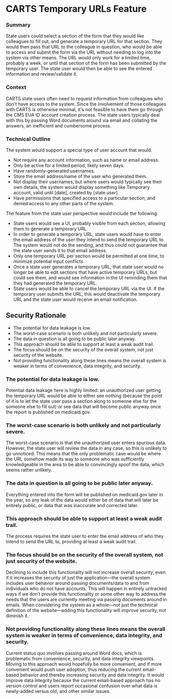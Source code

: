 # CARTS Temporary URLs Feature

### Summary

State users could select a section of the form that they would like colleagues to fill out, and generate a temporary URL for that section. They would then pass that URL to the colleague in question, who would be able to access and submit the form via the URL without needing to log into the system via other means. The URL would only work for a limited time, probably a week, or until that section of the form has been submitted by the temporary user. The state user would then be able to see the entered information and review/validate it.

### Context

CARTS state users often need to request information from colleagues who don't have access to the system. Since the involvement of those colleagues with CARTS is otherwise minimal, it's not feasible to have them go through the CMS EUA ID account creation process. The state users typically deal with this by passing Word documents around via email and collating the answers, an inefficient and cumbersome process.

### Technical Outline

The system would support a special type of user account that would:

-   Not require any account information, such as name or email address.
-   Only be active for a limited period, likely seven days.
-   Have randomly-generated usernames.   
-   Store the email address/name of the user who generated them.
 -   Not display their usernames, but where users would typically see their own details, the system would display something like Temporary account, valid until [date], created by [state user].
-   Have permissions that specified access to a particular section, and denied access to any other parts of the system.
  
The feature from the state user perspective would include the following:

-   State users would see a UI, probably visible from each section, allowing them to generate a temporary URL.  
-   In order to generate a temporary URL, state users would have to enter the email address of the user they intend to send the temporary URL to. The system would not do the sending, and thus could not guarantee that the state user sends it to that email address.
-   Only one temporary URL per section would be permitted at one time, to minimize potential input conflicts.
-   Once a state user generates a temporary URL, that state user would no longer be able to edit sections that have active temporary URLs, but could see them, and would see information in the UI reminding them that they had generated the temporary URL.
-   State users would be able to cancel the temporary URL via the UI. If the temporary user submits the URL, this would deactivate the temporary URL and the state user would receive an email notification.

## Security Rationale

-   The potential for data leakage is low.
-   The worst-case scenario is both unlikely and not particularly severe.
-   The data in question is all going to be public later anyway.
-   This approach should be able to support at least a weak audit trail.
-   The focus should be on the security of the overall system, not just security of the website.
-   Not providing functionality along these lines means the overall system is weaker in terms of convenience, data integrity, and security.

### The potential for data leakage is low.

Potential data leakage here is highly limited: an unauthorized user getting the temporary URL would be able to either see nothing (because the point of it is to let the state user pass a section along to someone else for the someone else to fill out) or see data that will become public anyway once the report is published on medicaid.gov.

### The worst-case scenario is both unlikely and not particularly severe.

The worst-case scenario is that the unauthorized user enters spurious data. However, the state user will review the data in any case, so this is unlikely to go unnoticed. This means that the only problematic case would be where the URL somehow made its way to someone who was sufficiently knowledgeable in the area to be able to convincingly spoof the data, which seems rather unlikely.

### The data in question is all going to be public later anyway.

Everything entered into the form will be published on medicaid.gov later in the year, so any leak of the data would either be of data that will later be entirely public, or data that was inaccurate and corrected later.

### This approach should be able to support at least a weak audit trail.

The process requires the state user to enter the email address of who they intend to send the URL to, providing at least a weak audit trail.

### The focus should be on the security of the overall system, not just security of the website.

Declining to include this functionality will not increase overall security, even if it increases the security of just the application—the overall system includes user behavior around passing documents/data to and from individuals who do not have accounts. This will happen in entirely untracked ways if we don’t provide this functionality or some other way to address the needs that the users are currently meeting via passing documents around in emails. When considering the system as a whole—not just the technical definition of the website—adding this functionality will improve security, not diminish it.

### Not providing functionality along these lines means the overall system is weaker in terms of convenience, data integrity, and security.

Current status quo involves passing around Word docs, which is problematic from convenience, security, and data integrity viewpoints. Moving to this approach would hopefully be more convenient, and if more convenient would push user adoption, thus reducing the current email-based behavior and thereby increasing security and data integrity. It would improve data integrity because the current email-based approach has no version control and users report occasional confusion over what data is newly-added versus old, and other similar issues.
